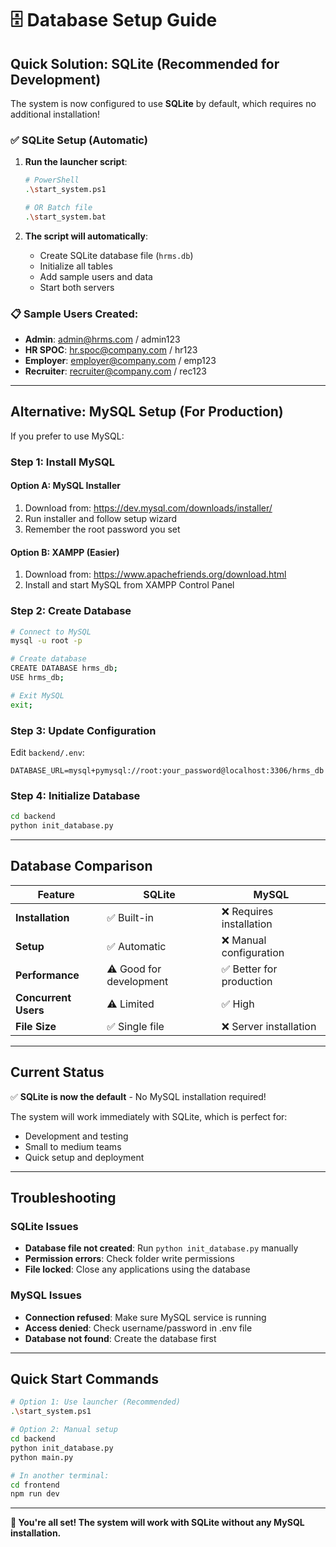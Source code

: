 # 🗄️ Database Setup Guide

## **Quick Solution: SQLite (Recommended for Development)**

The system is now configured to use **SQLite** by default, which requires no additional installation!

### **✅ SQLite Setup (Automatic)**

1. **Run the launcher script**:
   ```bash
   # PowerShell
   .\start_system.ps1
   
   # OR Batch file
   .\start_system.bat
   ```

2. **The script will automatically**:
   - Create SQLite database file (`hrms.db`)
   - Initialize all tables
   - Add sample users and data
   - Start both servers

### **📋 Sample Users Created**:
- **Admin**: admin@hrms.com / admin123
- **HR SPOC**: hr.spoc@company.com / hr123
- **Employer**: employer@company.com / emp123
- **Recruiter**: recruiter@company.com / rec123

---

## **Alternative: MySQL Setup (For Production)**

If you prefer to use MySQL:

### **Step 1: Install MySQL**

#### **Option A: MySQL Installer**
1. Download from: https://dev.mysql.com/downloads/installer/
2. Run installer and follow setup wizard
3. Remember the root password you set

#### **Option B: XAMPP (Easier)**
1. Download from: https://www.apachefriends.org/download.html
2. Install and start MySQL from XAMPP Control Panel

### **Step 2: Create Database**

```bash
# Connect to MySQL
mysql -u root -p

# Create database
CREATE DATABASE hrms_db;
USE hrms_db;

# Exit MySQL
exit;
```

### **Step 3: Update Configuration**

Edit `backend/.env`:
```env
DATABASE_URL=mysql+pymysql://root:your_password@localhost:3306/hrms_db
```

### **Step 4: Initialize Database**

```bash
cd backend
python init_database.py
```

---

## **Database Comparison**

| Feature | SQLite | MySQL |
|---------|--------|-------|
| **Installation** | ✅ Built-in | ❌ Requires installation |
| **Setup** | ✅ Automatic | ❌ Manual configuration |
| **Performance** | ⚠️ Good for development | ✅ Better for production |
| **Concurrent Users** | ⚠️ Limited | ✅ High |
| **File Size** | ✅ Single file | ❌ Server installation |

---

## **Current Status**

✅ **SQLite is now the default** - No MySQL installation required!

The system will work immediately with SQLite, which is perfect for:
- Development and testing
- Small to medium teams
- Quick setup and deployment

---

## **Troubleshooting**

### **SQLite Issues**
- **Database file not created**: Run `python init_database.py` manually
- **Permission errors**: Check folder write permissions
- **File locked**: Close any applications using the database

### **MySQL Issues**
- **Connection refused**: Make sure MySQL service is running
- **Access denied**: Check username/password in .env file
- **Database not found**: Create the database first

---

## **Quick Start Commands**

```bash
# Option 1: Use launcher (Recommended)
.\start_system.ps1

# Option 2: Manual setup
cd backend
python init_database.py
python main.py

# In another terminal:
cd frontend
npm run dev
```

---

**🎉 You're all set! The system will work with SQLite without any MySQL installation.** 